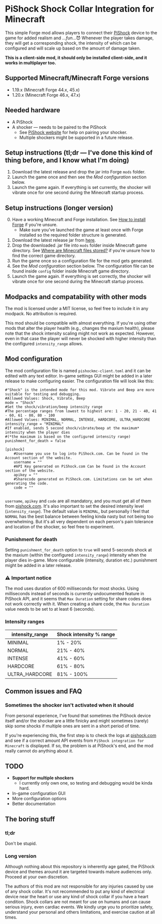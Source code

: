 # PiShock Shock Collar Integration for Minecraft
This simple Forge mod allows players
to connect their [PiShock](https://pishock.com) device to the game for added realism and _...fun..._:smiling_imp:
Whenever the player takes damage, they will get a corresponding shock,
the intensity of which can be configured and will scale up based on the amount of damage taken.

**This is a client-side mod, it should only be installed client-side, and it works in multiplayer too.**

## Supported Minecraft/Minecraft Forge versions
* 1.19.x (Minecraft Forge 44.x, 45.x)
* 1.20.x (Minecraft Forge 46.x, 47.x)

## Needed hardware
* A PiShock
* A shocker — needs to be paired to the PiShock
  * See [PiShock website](https://pishock.com) for help on pairing your shocker.
  * Multiple shockers might be supported in a future release.

## Setup instructions (tl;dr — I've done this kind of thing before, and I know what I'm doing)
1. Download the latest release and drop the jar into Forge `mods` folder.
2. Launch the game once and then see the _Mod configuration_ section below.
3. Launch the game again. If everything is set currently, the shocker will vibrate once for one second during the Minecraft startup process.

## Setup instructions (longer version)
0. Have a working Minecraft and Forge installation. See [How to install Forge](https://www.wikihow.com/Install-Minecraft-Forge) if you're unsure.
   * Make sure you've launched the game at least once with Forge installed so the required folder structure is generated.
1. Download the latest release jar from [here](https://github.com/ojaha065/PiShockForMC/releases).
2. Drop the downloaded .jar file into `mods` folder inside Minecraft game directory. See [Where are Minecraft files stored?](https://help.minecraft.net/hc/en-us/articles/4409159214605-Managing-Data-and-Game-Storage-in-Minecraft-Java-Edition-#h_01FGA90Z06DE00GT8E81SWX9SE) if you're unsure how to find the correct game directory.
3. Run the game once so a configuration file for the mod gets generated.
4. See the _Mod configuration_ section below. The configuration file can be found inside `config` folder inside Minecraft game directory.
5. Launch the game again. If everything is set correctly, the shocker will vibrate once for one second during the Minecraft startup process.

## Modpacks and compatability with other mods
The mod is licensed under a MIT license, so feel free to include it in any modpack. No attribution is required.

This mod should be compatible with almost everything.
If you're using other mods that alter the player health (e.g., changes the maxium health),
please note that the shock intensity scaling might not work as expected.
However, even in that case the player will never be shocked with higher intensity than the configured `intensity_range` allows.

## Mod configuration
The mod configuration file is named `pishockmc-client.toml` and it can be edited with any text editor. In-game settings GUI might be added in a later release to make configuring easier. The configuration file will look like this:

```
#"Shock" is the intended mode for this mod. Vibrate and Beep are more suitable for testing and debugging.
#Allowed Values: Shock, Vibrate, Beep
mode = "Shock"
#Set the shock/vibration/beep intensity range
#The percentage ranges from lowest to highest are: 1 - 20, 21 - 40, 41 - 60, 61 - 80, 80 - 100
#Allowed Values: MINIMAL, NORMAL, INTENSE, HARDCORE, ULTRA_HARDCORE
intensity_range = "MINIMAL"
#If enabled, sends 5 second shock/vibrate/beep at the maximum* intensity when the player dies
#(*the maximum is based on the configured intensity range)
punishment_for_death = false

[pishock]
	#Username you use to log into PiShock.com. Can be found in the Account section of the website.
	username = ""
	#API Key generated on PiShock.com Can be found in the Account section of the website.
	apikey = ""
	#Sharecode generated on PiShock.com. Limitations can be set when generating the code.
	code = ""


```

`username`, `apikey` and `code` are all mandatory, and you must get all of them from [pishock.com](https://pishock.com). It's also important to set the desired intensity level (`intensity_range`). The default value is `MINIMAL`, but personally I feel that `NORMAL` has the best balance between feeling kinda nasty but not being too overwhelming. But it's all very dependent on each person's pain tolerance and location of the shocker, so feel free to experiment.

### Punishment for death
Setting `punishment_for_death` option to `true` will send 5-seconds shock at the maxium (within the configured `intensity_range`) intensity when the player dies in-game.
More configurable (intensity, duration etc.) punishment might be added in a later release.

### :warning: Important notice
The mod uses duration of 600 milliseconds for most shocks.
Using milliseconds instead of seconds is currently undocumented feature in PiShock API,
and it seems that `Max Duration` setting for share codes does not work correctly with it.
When creating a share code, the `Max Duration` value needs to be set to at least 6 (seconds).

### Intensity ranges
| intensity_range  | Shock intensity % range |
| ---------------- | ----------------------- |
| MINIMAL          | 1% - 20%                |
| NORMAL           | 21% - 40%               |
| INTENSE          | 41% - 60%               |
| HARDCORE         | 61% - 80%               |
| ULTRA_HARDCORE   | 81% - 100%              |

## Common issues and FAQ
### Sometimes the shocker isn't activated when it should
From personal experience,
I've found that sometimes the PiShock device itself and/or the shocker are a little finicky
and might sometimes (rarely) skip some shocks if multiple ones are sent in a short period of time.

If you're experiencing this,
the first step is to check the logs at [pishock.com](https://pishock.com)
and see if a correct amount API events from `PiShock integration for Minecraft` is displayed.
If so, the problem is at PiShock's end, and the mod really cannot do anything about it.

## TODO
* **Support for multiple shockers**
  * I currently only own one, so testing and debugging would be kinda hard.
* In-game configuration GUI
* More configuration options
* Better documentation

## The boring stuff
### tl;dr
Don't be stupid.

### Long version
Although nothing about this repository is inherently age gated,
the PiShock device and themes around it are targeted towards mature audiences only.
Proceed at your own discretion.

The authors of this mod are not responsible for any injuries caused by use of any shock collar.
It's not recommended to put any kind of electrical device near the heart
or use any kind of shock collar if you have a heart condition.
Shock collars are not meant for use on humans and can cause serious injury, even cardiac events.
We kindly urge you to prioritize safety,
understand your personal and others limitations, and exercise caution at all times.

